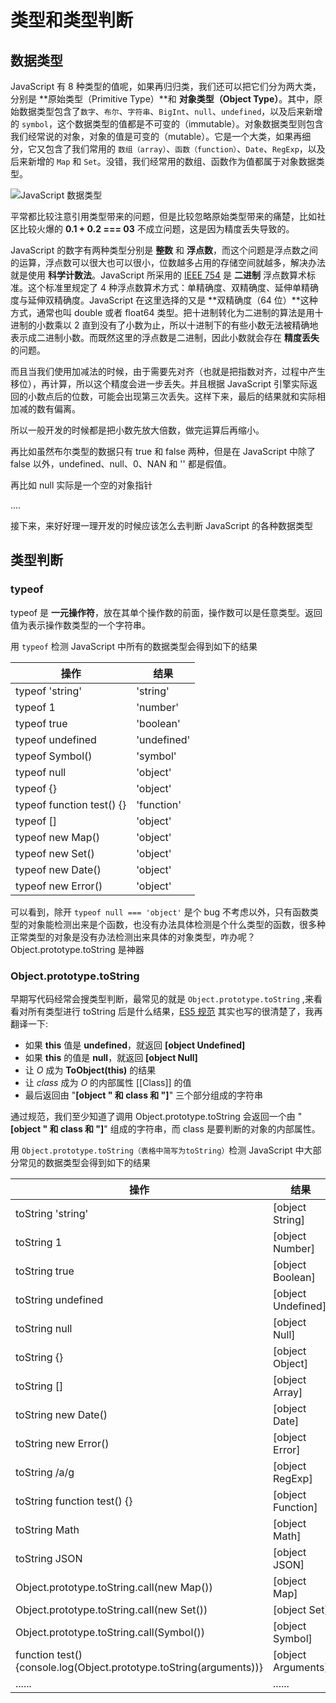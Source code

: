 # 类型和类型判断

## 数据类型

JavaScript 有 8 种类型的值呢，如果再归归类，我们还可以把它们分为两大类，分别是 **原始类型（Primitive Type）**和 **对象类型（Object Type）**。其中，原始数据类型包含了`数字`、`布尔`、`字符串`、`BigInt`、`null`、`undefined`，以及后来新增的 `symbol`，这个数据类型的值都是不可变的（immutable）。对象数据类型则包含我们经常说的对象，对象的值是可变的（mutable）。它是一个大类，如果再细分，它又包含了我们常用的 `数组（array）`、`函数（function）`、`Date`、`RegExp`，以及后来新增的 `Map` 和 `Set`。没错，我们经常用的数组、函数作为值都属于对象数据类型。

![JavaScript 数据类型](https://lib.sixtyden.com/JavaScript%20%E6%95%B0%E6%8D%AE%E7%B1%BB%E5%9E%8B.jpg)

平常都比较注意引用类型带来的问题，但是比较忽略原始类型带来的痛楚，比如社区比较火爆的 **0.1 + 0.2 === 03** 不成立问题，这是因为精度丢失导致的。

JavaScript 的数字有两种类型分别是 **整数** 和 **浮点数**，而这个问题是浮点数之间的运算，浮点数可以很大也可以很小，位数越多占用的存储空间就越多，解决办法就是使用 **科学计数法**。JavaScript 所采用的 [IEEE 754](https://zh.wikipedia.org/zh-cn/IEEE_754) 是 **二进制** 浮点数算术标准。这个标准里规定了 4 种浮点数算术方式：单精确度、双精确度、延伸单精确度与延伸双精确度。JavaScript 在这里选择的又是 **双精确度（64 位）**这种方式，通常也叫 double 或者 float64 类型。把十进制转化为二进制的算法是用十进制的小数乘以 2 直到没有了小数为止，所以十进制下的有些小数无法被精确地表示成二进制小数。而既然这里的浮点数是二进制，因此小数就会存在 **精度丢失** 的问题。

而且当我们使用加减法的时候，由于需要先对齐（也就是把指数对齐，过程中产生移位），再计算，所以这个精度会进一步丢失。并且根据 JavaScript 引擎实际返回的小数点后的位数，可能会出现第三次丢失。这样下来，最后的结果就和实际相加减的数有偏离。

所以一般开发的时候都是把小数先放大倍数，做完运算后再缩小。

再比如虽然布尔类型的数据只有 true 和 false 两种，但是在 JavaScript 中除了 false 以外，undefined、null、0、NAN 和 '' 都是假值。

再比如 null 实际是一个空的对象指针

....

接下来，来好好理一理开发的时候应该怎么去判断 JavaScript 的各种数据类型

## 类型判断

### typeof

typeof 是 **一元操作符**，放在其单个操作数的前面，操作数可以是任意类型。返回值为表示操作数类型的一个字符串。

用 `typeof` 检测 JavaScript 中所有的数据类型会得到如下的结果

| 操作                      | 结果        |
| ------------------------- | ----------- |
| typeof 'string'           | 'string'    |
| typeof 1                  | 'number'    |
| typeof true               | 'boolean'   |
| typeof undefined          | 'undefined' |
| typeof Symbol()           | 'symbol'    |
| typeof null               | 'object'    |
| typeof {}                 | 'object'    |
| typeof function test() {} | 'function'  |
| typeof []                 | 'object'    |
| typeof new Map()          | 'object'    |
| typeof new Set()          | 'object'    |
| typeof new Date()         | 'object'    |
| typeof new Error()        | 'object'    |

可以看到，除开 `typeof null === 'object'` 是个 bug 不考虑以外，只有函数类型的对象能检测出来是个函数，也没有办法具体检测是个什么类型的函数，很多种正常类型的对象是没有办法检测出来具体的对象类型，咋办呢？Object.prototype.toString 是神器

### Object.prototype.toString

早期写代码经常会搜类型判断，最常见的就是 `Object.prototype.toString` ,来看看对所有类型进行 toString 后是什么结果，[ES5 规范](https://es5.github.io/#x15.2.4.2) 其实也写的很清楚了，我再翻译一下:

- 如果 **this** 值是 **undefined**，就返回 **[object Undefined]**
- 如果 **this** 的值是 **null**，就返回 **[object Null]**
- 让 _O_ 成为 **ToObject(this)** 的结果
- 让 _class_ 成为 _O_ 的内部属性 [[Class]] 的值
- 最后返回由 "**[object **" 和 class 和 "**]**" 三个部分组成的字符串

通过规范，我们至少知道了调用 Object.prototype.toString 会返回一个由 "**[object **" 和 **class** 和 "**]**" 组成的字符串，而 class 是要判断的对象的内部属性。

用 `Object.prototype.toString（表格中简写为toString）`检测 JavaScript 中大部分常见的数据类型会得到如下的结果

| 操作                                                                | 结果               |
| ------------------------------------------------------------------- | ------------------ |
| toString 'string'                                                   | [object String]    |
| toString 1                                                          | [object Number]    |
| toString true                                                       | [object Boolean]   |
| toString undefined                                                  | [object Undefined] |
| toString null                                                       | [object Null]      |
| toString {}                                                         | [object Object]    |
| toString []                                                         | [object Array]     |
| toString new Date()                                                 | [object Date]      |
| toString new Error()                                                | [object Error]     |
| toString /a/g                                                       | [object RegExp]    |
| toString function test() {}                                         | [object Function]  |
| toString Math                                                       | [object Math]      |
| toString JSON                                                       | [object JSON]      |
| Object.prototype.toString.call(new Map())                           | [object Map]       |
| Object.prototype.toString.call(new Set())                           | [object Set]       |
| Object.prototype.toString.call(Symbol())                            | [object Symbol]    |
| function test() {console.log(Object.prototype.toString(arguments))} | [object Arguments] |
| ......                                                              | ......             |
